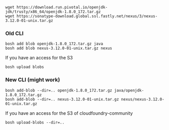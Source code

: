 
```
wget https://download.run.pivotal.io/openjdk-jdk/trusty/x86_64/openjdk-1.8.0_172.tar.gz
wget https://sonatype-download.global.ssl.fastly.net/nexus/3/nexus-3.12.0-01-unix.tar.gz
```

### Old CLI

```
bosh add blob openjdk-1.8.0_172.tar.gz java
bosh add blob nexus-3.12.0-01-unix.tar.gz nexus
```

If you have an access for the S3

```
bosh upload blobs
```

### New CLI (might work)

```
bosh add-blob --dir=.. openjdk-1.8.0_172.tar.gz java/openjdk-1.8.0_172.tar.gz
bosh add-blob --dir=.. nexus-3.12.0-01-unix.tar.gz nexus/nexus-3.12.0-01-unix.tar.gz
```

If you have an access for the S3 of cloudfoundry-community

```
bosh upload-blobs --dir=..
```

